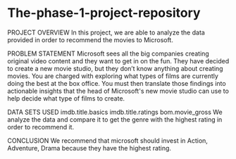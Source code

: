 # The-phase-1-project-repository
PROJECT OVERVIEW 
In this project, we are able to analyze the data provided in order to recommend the movies to Microsoft.

PROBLEM STATEMENT
Microsoft sees all the big companies creating original video content and they want to get in on the fun. They have decided to create a new movie studio, but they don’t know anything about creating movies. You are charged with exploring what types of films are currently doing the best at the box office. You must then translate those findings into actionable insights that the head of Microsoft's new movie studio can use to help decide what type of films to create.

DATA SETS USED
imdb.title.basics
imdb.title.ratings
bom.movie_gross
We analyze the data and compare it to get the genre with the highest rating in order to recommend it.

CONCLUSION
We recommend that microsoft should invest in 	Action, Adventure, Drama because they have the highest rating.
